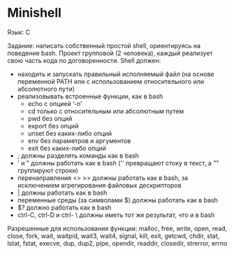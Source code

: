 # Minishell
Язык: C

Задание: написать собственный простой shell, ориентируясь на поведение bash. Проект групповой (2 человека), каждый реализует свою часть кода по договоренности. Shell должен:
 * находить и запускать правильный исполняемый файл (на основе переменной PATH или с
   использованием относительного или абсолютного пути)
 * реализовывать встроенные функции, как в bash
   * echo с опцией ’-n’
   * cd только с относительным или абсолютным путем
   * pwd без опций
   * export без опций
   * unset без каких-либо опций
   * env без параметров и аргументов
   * exit без каких-либо опций
 * ; должны разделять команды как в bash
 * ’ и " должны работать как в bash ('' превращают стоку в текст, а "" группируют строки)
 * перенаправления <> >> должны работать как в bash, за исключением агрегирования
 файловых дескрипторов
 * | должны работать как в bash
 * переменные среды (за символами $) должны работать как в bash
 * $? должно работать как в bash
 * ctrl-C, ctrl-D и ctrl- \ должны иметь тот же результат, что и в bash
 
 Разрешенные для использования функции:
 malloc, free, write, open, read, close, fork, wait,
 waitpid, wait3, wait4, signal, kill, exit, getcwd,
 chdir, stat, lstat, fstat, execve, dup, dup2, pipe,
 opendir, readdir, closedir, strerror, errno